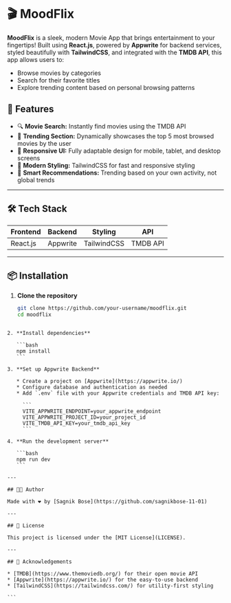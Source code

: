 
# 🎬 MoodFlix

**MoodFlix** is a sleek, modern Movie App that brings entertainment to your fingertips! Built using **React.js**, powered by **Appwrite** for backend services, styled beautifully with **TailwindCSS**, and integrated with the **TMDB API**, this app allows users to:

- Browse movies by categories
- Search for their favorite titles
- Explore trending content based on personal browsing patterns

## 🚀 Features

- 🔍 **Movie Search:** Instantly find movies using the TMDB API
- 🌟 **Trending Section:** Dynamically showcases the top 5 most browsed movies by the user
- 📱 **Responsive UI:** Fully adaptable design for mobile, tablet, and desktop screens
- 💅 **Modern Styling:** TailwindCSS for fast and responsive styling
- 🧠 **Smart Recommendations:** Trending based on your own activity, not global trends

---

## 🛠️ Tech Stack

| Frontend      | Backend     | Styling      | API      |
|---------------|-------------|--------------|----------|
| React.js      | Appwrite    | TailwindCSS  | TMDB API |

---



## 📦 Installation

1. **Clone the repository**
   ```bash
   git clone https://github.com/your-username/moodflix.git
   cd moodflix
````

2. **Install dependencies**

   ```bash
   npm install
   ```

3. **Set up Appwrite Backend**

   * Create a project on [Appwrite](https://appwrite.io/)
   * Configure database and authentication as needed
   * Add `.env` file with your Appwrite credentials and TMDB API key:

     ```
     VITE_APPWRITE_ENDPOINT=your_appwrite_endpoint
     VITE_APPWRITE_PROJECT_ID=your_project_id
     VITE_TMDB_API_KEY=your_tmdb_api_key
     ```

4. **Run the development server**

   ```bash
   npm run dev
   ```

---

## 🧑‍💻 Author

Made with ❤️ by [Sagnik Bose](https://github.com/sagnikbose-11-01)

---

## 📜 License

This project is licensed under the [MIT License](LICENSE).

---

## 🙌 Acknowledgements

* [TMDB](https://www.themoviedb.org/) for their open movie API
* [Appwrite](https://appwrite.io/) for the easy-to-use backend
* [TailwindCSS](https://tailwindcss.com/) for utility-first styling

```


